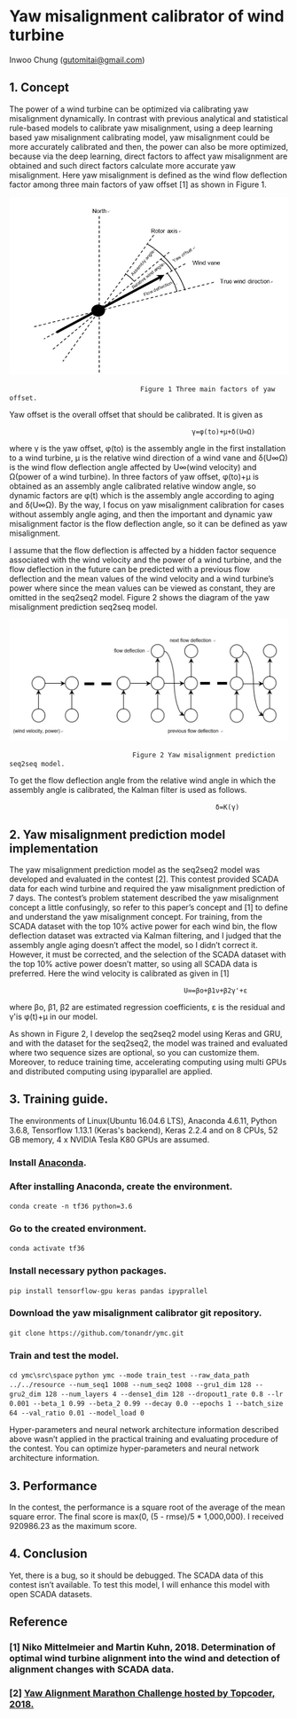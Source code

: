 # Yaw misalignment calibrator of wind turbine

Inwoo Chung (gutomitai@gmail.com)


## 1. Concept

The power of a wind turbine can be optimized via calibrating yaw misalignment dynamically. In contrast with previous analytical and statistical rule-based models to calibrate yaw misalignment, using a deep learning based yaw misalignment calibrating model, yaw misalignment could be more accurately calibrated and then, the power can also be more optimized, because via the deep learning, direct factors to affect yaw misalignment are obtained and such direct factors calculate more accurate yaw misalignment. Here yaw misalignment is defined as the wind flow deflection factor among three main factors of yaw offset [1] as shown in Figure 1.

![Imgur](docs/fig1.png)

                                     Figure 1 Three main factors of yaw offset.

Yaw offset is the overall offset that should be calibrated. It is given as

                                                  γ=φ(to)+μ+δ(U∞Ω)

where γ is the yaw offset, φ(to) is the assembly angle in the first installation to a wind turbine, μ is the relative wind direction of a wind vane and δ(U∞Ω) is the wind flow deflection angle affected by U∞(wind velocity) and Ω(power of a wind turbine). In three factors of yaw offset, φ(to)+μ is obtained as an assembly angle calibrated relative window angle, so dynamic factors are φ(t) which is the assembly angle according to aging and δ(U∞Ω). By the way, I focus on yaw misalignment calibration for cases without assembly angle aging, and then the important and dynamic yaw misalignment factor is the flow deflection angle, so it can be defined as yaw misalignment.

I assume that the flow deflection is affected by a hidden factor sequence associated with the wind velocity and the power of a wind turbine, and the flow deflection in the future can be predicted with a previous flow deflection and the mean values of the wind velocity and a wind turbine’s power where since the mean values can be viewed as constant, they are omitted in the seq2seq2 model. Figure 2 shows the diagram of the yaw misalignment prediction seq2seq model.

![Imgur](docs/fig2.png)

                                   Figure 2 Yaw misalignment prediction seq2seq model.

To get the flow deflection angle from the relative wind angle in which the assembly angle is calibrated, the Kalman filter is used as follows.

                                                        δ=K(γ)
 
## 2. Yaw misalignment prediction model implementation

The yaw misalignment prediction model as the seq2seq2 model was developed and evaluated in the contest [2]. This contest provided SCADA data for each wind turbine and required the yaw misalignment prediction of 7 days. The contest’s problem statement described the yaw misalignment concept a little confusingly, so refer to this paper’s concept and [1] to define and understand the yaw misalignment concept. For training, from the SCADA dataset with the top 10% active power for each wind bin, the flow deflection dataset was extracted via Kalman filtering, and I judged that the assembly angle aging doesn’t affect the model, so I didn’t correct it. However, it must be corrected, and the selection of the SCADA dataset with the top 10% active power doesn’t matter, so using all SCADA data is preferred. Here the wind velocity is calibrated as given in [1]

                                                U∞=βo+β1ν+β2γ'+ε

where  βo, β1,  β2 are estimated regression coefficients, ε is the residual and  γ'is φ(t)+μ in our model.

As shown in Figure 2, I develop the seq2seq2 model using Keras and GRU, and with the dataset for the seq2seq2, the model was trained and evaluated where two sequence sizes are optional, so you can customize them. Moreover, to reduce training time, accelerating computing using multi GPUs and distributed computing using ipyparallel are applied.

## 3. Training guide.

The environments of Linux(Ubuntu 16.04.6 LTS), Anaconda 4.6.11, Python 3.6.8, Tensorflow 1.13.1 (Keras's backend), Keras 2.2.4 and on 8 CPUs, 52 GB memory, 4 x NVIDIA Tesla K80 GPUs are assumed.

### Install [Anaconda](https://docs.anaconda.com/anaconda/install/linux/).

### After installing Anaconda, create the environment.

```conda create -n tf36 python=3.6```

### Go to the created environment.

```conda activate tf36```

### Install necessary python packages.

```pip install tensorflow-gpu keras pandas ipyprallel```

### Download the yaw misalignment calibrator git repository.

```git clone https://github.com/tonandr/ymc.git```

### Train and test the model.
```cd ymc\src\space```
```python ymc --mode train_test --raw_data_path ../../resource --num_seq1 1008 --num_seq2 1008 --gru1_dim 128 --gru2_dim 128 --num_layers 4 --dense1_dim 128 --dropout1_rate 0.8 --lr 0.001 --beta_1 0.99 --beta_2 0.99 --decay 0.0 --epochs 1 --batch_size 64 --val_ratio 0.01 --model_load 0```

Hyper-parameters and neural network architecture information described above wasn’t applied in the practical training and evaluating procedure of the contest. You can optimize hyper-parameters and neural network architecture information.

## 3. Performance
In the contest, the performance is a square root of the average of the mean square error. The final score is max(0, (5 - rmse)/5 * 1,000,000). I received 920986.23 as the maximum score.


## 4. Conclusion

Yet, there is a bug, so it should be debugged. The SCADA data of this contest isn’t available. To test this model, I will enhance this model with open SCADA datasets. 

## Reference
### [1] Niko Mittelmeier and Martin Kuhn, 2018. Determination of optimal wind turbine alignment into the wind and detection of alignment changes with SCADA data.
### [2] [Yaw Alignment Marathon Challenge hosted by Topcoder, 2018.](https://www.topcoder.com/challenges/17323?tab=details)
 

